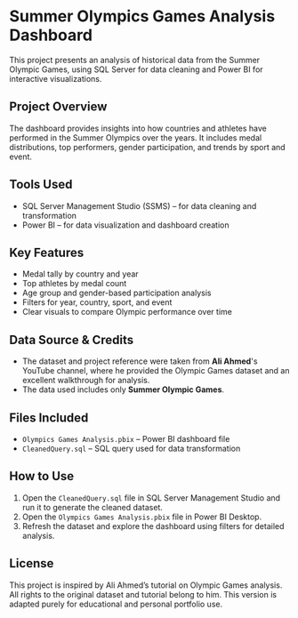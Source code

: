 # Summer Olympics Games Analysis Dashboard

This project presents an analysis of historical data from the Summer Olympic Games, using SQL Server for data cleaning and Power BI for interactive visualizations.

## Project Overview

The dashboard provides insights into how countries and athletes have performed in the Summer Olympics over the years. It includes medal distributions, top performers, gender participation, and trends by sport and event.

## Tools Used

- SQL Server Management Studio (SSMS) – for data cleaning and transformation
- Power BI – for data visualization and dashboard creation

## Key Features

- Medal tally by country and year
- Top athletes by medal count
- Age group and gender-based participation analysis
- Filters for year, country, sport, and event
- Clear visuals to compare Olympic performance over time

## Data Source & Credits

- The dataset and project reference were taken from **Ali Ahmed**'s YouTube channel, where he provided the Olympic Games dataset and an excellent walkthrough for analysis.
- The data used includes only **Summer Olympic Games**.

## Files Included

- `Olympics Games Analysis.pbix` – Power BI dashboard file
- `CleanedQuery.sql` – SQL query used for data transformation

## How to Use

1. Open the `CleanedQuery.sql` file in SQL Server Management Studio and run it to generate the cleaned dataset.
2. Open the `Olympics Games Analysis.pbix` file in Power BI Desktop.
3. Refresh the dataset and explore the dashboard using filters for detailed analysis.

## License

This project is inspired by Ali Ahmed’s tutorial on Olympic Games analysis. All rights to the original dataset and tutorial belong to him. This version is adapted purely for educational and personal portfolio use.

